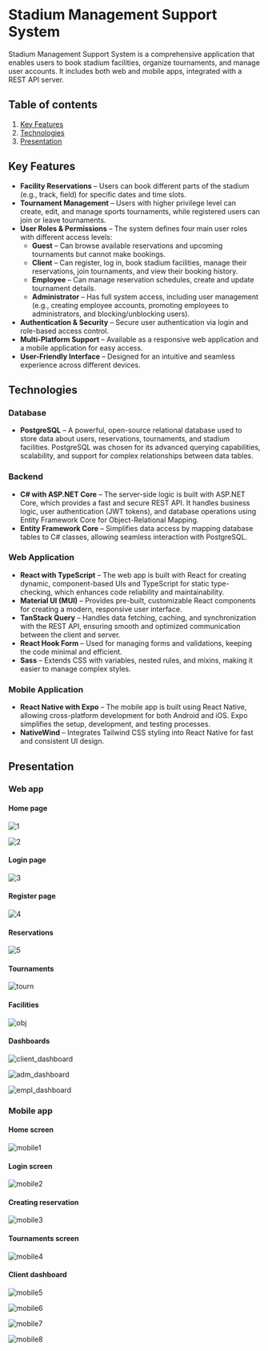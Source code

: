 # Stadium Management Support System
Stadium Management Support System is a comprehensive application that enables users to book stadium facilities, organize tournaments, and manage user accounts. It includes both web and mobile apps, integrated with a REST API server.

## Table of contents

1. [Key Features](#key-features)
2. [Technologies](#usedtechnologies)
3. [Presentation](#presentation)

## Key Features

- **Facility Reservations** – Users can book different parts of the stadium (e.g., track, field) for specific dates and time slots.  
- **Tournament Management** – Users with higher privilege level can create, edit, and manage sports tournaments, while registered users can join or leave tournaments.  
- **User Roles & Permissions** – The system defines four main user roles with different access levels:  
  - **Guest** – Can browse available reservations and upcoming tournaments but cannot make bookings.  
  - **Client** – Can register, log in, book stadium facilities, manage their reservations, join tournaments, and view their booking history.  
  - **Employee** – Can manage reservation schedules, create and update tournament details.  
  - **Administrator** – Has full system access, including user management (e.g., creating employee accounts, promoting employees to administrators, and blocking/unblocking users).  
- **Authentication & Security** – Secure user authentication via login and role-based access control.  
- **Multi-Platform Support** – Available as a responsive web application and a mobile application for easy access.  
- **User-Friendly Interface** – Designed for an intuitive and seamless experience across different devices. 

## Technologies

### Database  

- **PostgreSQL** – A powerful, open-source relational database used to store data about users, reservations, tournaments, and stadium facilities. PostgreSQL was chosen for its advanced querying capabilities, scalability, and support for complex relationships between data tables.  

### Backend  

- **C# with ASP.NET Core** – The server-side logic is built with ASP.NET Core, which provides a fast and secure REST API. It handles business logic, user authentication (JWT tokens), and database operations using Entity Framework Core for Object-Relational Mapping.  
- **Entity Framework Core** – Simplifies data access by mapping database tables to C# classes, allowing seamless interaction with PostgreSQL.  

### Web Application  

- **React with TypeScript** – The web app is built with React for creating dynamic, component-based UIs and TypeScript for static type-checking, which enhances code reliability and maintainability.  
- **Material UI (MUI)** – Provides pre-built, customizable React components for creating a modern, responsive user interface.  
- **TanStack Query** – Handles data fetching, caching, and synchronization with the REST API, ensuring smooth and optimized communication between the client and server.  
- **React Hook Form** – Used for managing forms and validations, keeping the code minimal and efficient.  
- **Sass** – Extends CSS with variables, nested rules, and mixins, making it easier to manage complex styles.  

### Mobile Application  

- **React Native with Expo** – The mobile app is built using React Native, allowing cross-platform development for both Android and iOS. Expo simplifies the setup, development, and testing processes.  
- **NativeWind** – Integrates Tailwind CSS styling into React Native for fast and consistent UI design.  

## Presentation

### Web app

#### Home page

![1](https://github.com/user-attachments/assets/74a52e30-73b1-4726-a5d8-ac5a65a9464f)

![2](https://github.com/user-attachments/assets/f3acf763-9cdb-4012-b849-4957da65bf0c)

#### Login page

![3](https://github.com/user-attachments/assets/5dabade2-acc4-4243-bdd5-d3780d508efa)

#### Register page

![4](https://github.com/user-attachments/assets/01e494b2-427c-4d93-9334-01ccce2450cd)

#### Reservations

![5](https://github.com/user-attachments/assets/e23c57e9-34cc-4eeb-a37f-2def0a5ff906)

#### Tournaments

![tourn](https://github.com/user-attachments/assets/f739fbd7-97b5-4f40-b8cf-aba3acc4d3cf)

#### Facilities

![obj](https://github.com/user-attachments/assets/e307e012-c40f-492b-abd7-64da5a8e4634)


#### Dashboards

![client_dashboard](https://github.com/user-attachments/assets/318ed52a-ffae-4b47-88b8-2b09b6bb475b)

![adm_dashboard](https://github.com/user-attachments/assets/36deb400-ce05-4772-bf03-c443fc4256a3)

![empl_dashboard](https://github.com/user-attachments/assets/8115872a-eeb0-48bf-b67d-3fc802cfa02f)


### Mobile app

#### Home screen

![mobile1](https://github.com/user-attachments/assets/5cbbfbf6-fc56-4d8f-8e2b-c57844f7d586)

#### Login screen

![mobile2](https://github.com/user-attachments/assets/0738530b-424e-4bae-a16f-b9ec1cb9485a)

#### Creating reservation

![mobile3](https://github.com/user-attachments/assets/46034028-6de2-453b-a55f-fa877ed4846a)

#### Tournaments screen

![mobile4](https://github.com/user-attachments/assets/b58a7bc5-ba8c-49a2-a221-f0477ab3c66a)

#### Client dashboard

![mobile5](https://github.com/user-attachments/assets/59610c40-c7a6-4097-b246-b2303f55496d)

![mobile6](https://github.com/user-attachments/assets/0dda78a2-2b45-45f9-8369-e1253b9af120)

![mobile7](https://github.com/user-attachments/assets/a0d56329-c2a7-430b-999f-8c33d70e7751)

![mobile8](https://github.com/user-attachments/assets/2c302e0d-6d24-4b33-bef0-a042051ea988)


